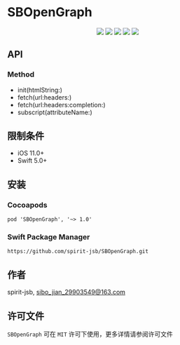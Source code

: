 # SBOpenGraph

<p align="center">
    <a href="https://cocoapods.org/pods/SBOpenGraph"><img src="https://img.shields.io/badge/Cocoapods-supported-brightgreen"></a> 
    <a href="https://swift.org/package-manager/"><img src="https://img.shields.io/badge/Swift%20Package%20Manager-supported-brightgreen"></a> 
    <a href="https://github.com/spirit-jsb/SBOpenGraph"><img src="https://img.shields.io/github/v/release/spirit-jsb/SBOpenGraph?display_name=tag"/></a>
    <a href="https://github.com/spirit-jsb/SBOpenGraph"><img src="https://img.shields.io/cocoapods/p/ios"/></a>
    <a href="https://github.com/spirit-jsb/SBOpenGraph/blob/master/LICENSE"><img src="https://img.shields.io/github/license/spirit-jsb/SBOpenGraph"/></a>
</p>

## API
### Method
* init(htmlString:)
* fetch(url:headers:)
* fetch(url:headers:completion:)
* subscript(attributeName:)

## 限制条件
- iOS 11.0+
- Swift 5.0+    

## 安装
### **Cocoapods**
```
pod 'SBOpenGraph', '~> 1.0'
```
### **Swift Package Manager**
```
https://github.com/spirit-jsb/SBOpenGraph.git
```

## 作者
spirit-jsb, sibo_jian_29903549@163.com

## 许可文件
`SBOpenGraph` 可在 `MIT` 许可下使用，更多详情请参阅许可文件
